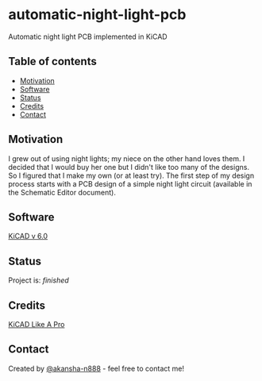 # automatic-night-light-pcb
Automatic night light PCB implemented in KiCAD

## Table of contents
* [Motivation](#motivation)
* [Software](#software)
* [Status](#status)
* [Credits](#credits)
* [Contact](#contact)

## Motivation
I grew out of using night lights; my niece on the other hand loves them. I decided that I would buy her one but I didn't like too many of the designs. So I figured that I make my own (or at least try). The first step of my design process starts with a PCB design of a simple night light circuit (available in the Schematic Editor document).

## Software
[KiCAD v 6.0](https://www.kicad.org/)


## Status
Project is: _finished_

## Credits
[KiCAD Like A Pro](https://www.elektor.com/kicad-like-a-pro)

## Contact
Created by [@akansha-n888](https://www.linkedin.com/in/akansha-nagar/) - feel free to contact me!

